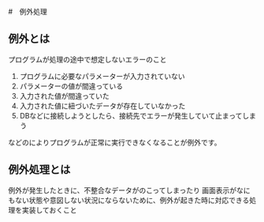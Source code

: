 #　例外処理

## 例外とは
   プログラムが処理の途中で想定しないエラーのこと
   1. プログラムに必要なパラメーターが入力されていない
   2. パラメーターの値が間違っている
   3. 入力された値が間違っていた
   4. 入力された値に紐づいたデータが存在していなかった
   5. DBなどに接続しようとしたら、接続先でエラーが発生していて止まってしまう

   などのによりプログラムが正常に実行できなくなることが例外です。

## 例外処理とは
   例外が発生したときに、不整合なデータがのこってしまったり
   画面表示がなにもない状態や意図しない状況にならないために、例外が起きた時に対応できる処理を実装しておくこと


